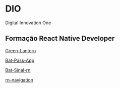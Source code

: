 # DIO
Digital Innovation One 

## Formação React Native Developer <br>

[Green-Lantern](https://github.com/carloscazelattojr/DIO/tree/main/formacao-react-native-devepoler/green-lantern)

[Bat-Pass-App](https://github.com/carloscazelattojr/DIO/tree/main/formacao-react-native-devepoler/bat-pass-app)


[Bat-Sinal-rn](https://github.com/carloscazelattojr/DIO/tree/main/formacao-react-native-devepoler/bat-sinal-rn)

[rn-navigation](https://github.com/carloscazelattojr/DIO/tree/main/formacao-react-native-devepoler/rn-navigation)